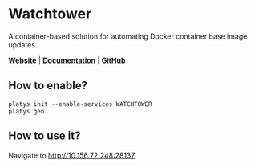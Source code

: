 # Watchtower

A container-based solution for automating Docker container base image updates. 

**[Website](https://containrrr.dev/watchtower/)** | **[Documentation](https://containrrr.dev/watchtower/)** | **[GitHub](https://github.com/containrrr/watchtower)**

## How to enable?

```
platys init --enable-services WATCHTOWER
platys gen
```

## How to use it?

Navigate to <http://10.156.72.248:28137>